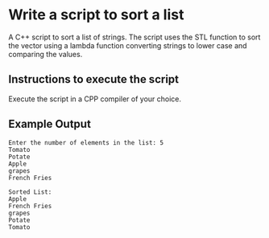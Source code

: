 # Write a script to sort a list

A C++ script to sort a list of strings. The script uses the STL function to sort the vector using a lambda function converting strings to lower case and comparing the values.

## Instructions to execute the script
Execute the script in a CPP compiler of your choice.

## Example Output
```
Enter the number of elements in the list: 5
Tomato
Potate
Apple
grapes
French Fries

Sorted List:
Apple
French Fries
grapes
Potate
Tomato
```